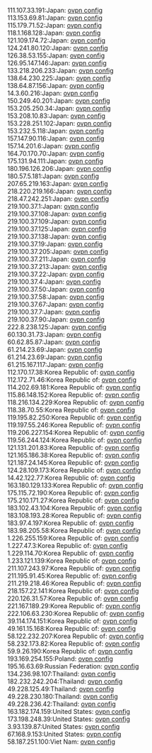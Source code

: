 111.107.33.191:Japan: [ovpn config](vpn/111_107_33_191.ovpn)  
113.153.69.81:Japan: [ovpn config](vpn/113_153_69_81.ovpn)  
115.179.71.52:Japan: [ovpn config](vpn/115_179_71_52.ovpn)  
118.1.168.128:Japan: [ovpn config](vpn/118_1_168_128.ovpn)  
121.109.174.72:Japan: [ovpn config](vpn/121_109_174_72.ovpn)  
124.241.80.120:Japan: [ovpn config](vpn/124_241_80_120.ovpn)  
126.38.53.155:Japan: [ovpn config](vpn/126_38_53_155.ovpn)  
126.95.147.146:Japan: [ovpn config](vpn/126_95_147_146.ovpn)  
133.218.206.233:Japan: [ovpn config](vpn/133_218_206_233.ovpn)  
138.64.230.225:Japan: [ovpn config](vpn/138_64_230_225.ovpn)  
138.64.87.156:Japan: [ovpn config](vpn/138_64_87_156.ovpn)  
14.3.60.216:Japan: [ovpn config](vpn/14_3_60_216.ovpn)  
150.249.40.201:Japan: [ovpn config](vpn/150_249_40_201.ovpn)  
153.205.250.34:Japan: [ovpn config](vpn/153_205_250_34.ovpn)  
153.208.10.83:Japan: [ovpn config](vpn/153_208_10_83.ovpn)  
153.228.251.102:Japan: [ovpn config](vpn/153_228_251_102.ovpn)  
153.232.5.118:Japan: [ovpn config](vpn/153_232_5_118.ovpn)  
157.147.90.116:Japan: [ovpn config](vpn/157_147_90_116.ovpn)  
157.14.201.6:Japan: [ovpn config](vpn/157_14_201_6.ovpn)  
164.70.170.70:Japan: [ovpn config](vpn/164_70_170_70.ovpn)  
175.131.94.111:Japan: [ovpn config](vpn/175_131_94_111.ovpn)  
180.196.126.206:Japan: [ovpn config](vpn/180_196_126_206.ovpn)  
180.57.5.181:Japan: [ovpn config](vpn/180_57_5_181.ovpn)  
207.65.219.163:Japan: [ovpn config](vpn/207_65_219_163.ovpn)  
218.220.219.166:Japan: [ovpn config](vpn/218_220_219_166.ovpn)  
218.47.242.251:Japan: [ovpn config](vpn/218_47_242_251.ovpn)  
219.100.37.1:Japan: [ovpn config](vpn/219_100_37_1.ovpn)  
219.100.37.108:Japan: [ovpn config](vpn/219_100_37_108.ovpn)  
219.100.37.109:Japan: [ovpn config](vpn/219_100_37_109.ovpn)  
219.100.37.125:Japan: [ovpn config](vpn/219_100_37_125.ovpn)  
219.100.37.138:Japan: [ovpn config](vpn/219_100_37_138.ovpn)  
219.100.37.19:Japan: [ovpn config](vpn/219_100_37_19.ovpn)  
219.100.37.205:Japan: [ovpn config](vpn/219_100_37_205.ovpn)  
219.100.37.211:Japan: [ovpn config](vpn/219_100_37_211.ovpn)  
219.100.37.213:Japan: [ovpn config](vpn/219_100_37_213.ovpn)  
219.100.37.22:Japan: [ovpn config](vpn/219_100_37_22.ovpn)  
219.100.37.4:Japan: [ovpn config](vpn/219_100_37_4.ovpn)  
219.100.37.50:Japan: [ovpn config](vpn/219_100_37_50.ovpn)  
219.100.37.58:Japan: [ovpn config](vpn/219_100_37_58.ovpn)  
219.100.37.67:Japan: [ovpn config](vpn/219_100_37_67.ovpn)  
219.100.37.7:Japan: [ovpn config](vpn/219_100_37_7.ovpn)  
219.100.37.90:Japan: [ovpn config](vpn/219_100_37_90.ovpn)  
222.8.238.125:Japan: [ovpn config](vpn/222_8_238_125.ovpn)  
60.130.31.73:Japan: [ovpn config](vpn/60_130_31_73.ovpn)  
60.62.85.87:Japan: [ovpn config](vpn/60_62_85_87.ovpn)  
61.214.23.69:Japan: [ovpn config](vpn/61_214_23_69.ovpn)  
61.214.23.69:Japan: [ovpn config](vpn/61_214_23_69.ovpn)  
61.215.167.117:Japan: [ovpn config](vpn/61_215_167_117.ovpn)  
112.170.17.38:Korea Republic of: [ovpn config](vpn/112_170_17_38.ovpn)  
112.172.71.46:Korea Republic of: [ovpn config](vpn/112_172_71_46.ovpn)  
114.202.69.181:Korea Republic of: [ovpn config](vpn/114_202_69_181.ovpn)  
115.86.148.152:Korea Republic of: [ovpn config](vpn/115_86_148_152.ovpn)  
118.216.134.229:Korea Republic of: [ovpn config](vpn/118_216_134_229.ovpn)  
118.38.70.55:Korea Republic of: [ovpn config](vpn/118_38_70_55.ovpn)  
119.195.82.250:Korea Republic of: [ovpn config](vpn/119_195_82_250.ovpn)  
119.197.55.246:Korea Republic of: [ovpn config](vpn/119_197_55_246.ovpn)  
119.206.227.154:Korea Republic of: [ovpn config](vpn/119_206_227_154.ovpn)  
119.56.244.124:Korea Republic of: [ovpn config](vpn/119_56_244_124.ovpn)  
121.131.201.83:Korea Republic of: [ovpn config](vpn/121_131_201_83.ovpn)  
121.165.186.38:Korea Republic of: [ovpn config](vpn/121_165_186_38.ovpn)  
121.187.24.145:Korea Republic of: [ovpn config](vpn/121_187_24_145.ovpn)  
124.28.109.173:Korea Republic of: [ovpn config](vpn/124_28_109_173.ovpn)  
14.42.122.77:Korea Republic of: [ovpn config](vpn/14_42_122_77.ovpn)  
163.180.129.133:Korea Republic of: [ovpn config](vpn/163_180_129_133.ovpn)  
175.115.72.190:Korea Republic of: [ovpn config](vpn/175_115_72_190.ovpn)  
175.210.171.27:Korea Republic of: [ovpn config](vpn/175_210_171_27.ovpn)  
183.102.43.104:Korea Republic of: [ovpn config](vpn/183_102_43_104.ovpn)  
183.108.193.28:Korea Republic of: [ovpn config](vpn/183_108_193_28.ovpn)  
183.97.4.197:Korea Republic of: [ovpn config](vpn/183_97_4_197.ovpn)  
183.98.205.58:Korea Republic of: [ovpn config](vpn/183_98_205_58.ovpn)  
1.226.255.159:Korea Republic of: [ovpn config](vpn/1_226_255_159.ovpn)  
1.227.47.3:Korea Republic of: [ovpn config](vpn/1_227_47_3.ovpn)  
1.229.114.70:Korea Republic of: [ovpn config](vpn/1_229_114_70.ovpn)  
1.233.121.139:Korea Republic of: [ovpn config](vpn/1_233_121_139.ovpn)  
211.107.243.97:Korea Republic of: [ovpn config](vpn/211_107_243_97.ovpn)  
211.195.91.45:Korea Republic of: [ovpn config](vpn/211_195_91_45.ovpn)  
211.219.218.46:Korea Republic of: [ovpn config](vpn/211_219_218_46.ovpn)  
218.157.22.141:Korea Republic of: [ovpn config](vpn/218_157_22_141.ovpn)  
220.126.31.57:Korea Republic of: [ovpn config](vpn/220_126_31_57.ovpn)  
221.167.189.29:Korea Republic of: [ovpn config](vpn/221_167_189_29.ovpn)  
222.106.63.230:Korea Republic of: [ovpn config](vpn/222_106_63_230.ovpn)  
39.114.174.151:Korea Republic of: [ovpn config](vpn/39_114_174_151.ovpn)  
49.161.15.168:Korea Republic of: [ovpn config](vpn/49_161_15_168.ovpn)  
58.122.232.207:Korea Republic of: [ovpn config](vpn/58_122_232_207.ovpn)  
58.232.173.82:Korea Republic of: [ovpn config](vpn/58_232_173_82.ovpn)  
59.9.26.190:Korea Republic of: [ovpn config](vpn/59_9_26_190.ovpn)  
193.169.254.155:Poland: [ovpn config](vpn/193_169_254_155.ovpn)  
195.16.63.69:Russian Federation: [ovpn config](vpn/195_16_63_69.ovpn)  
134.236.98.107:Thailand: [ovpn config](vpn/134_236_98_107.ovpn)  
182.232.242.204:Thailand: [ovpn config](vpn/182_232_242_204.ovpn)  
49.228.125.49:Thailand: [ovpn config](vpn/49_228_125_49.ovpn)  
49.228.230.180:Thailand: [ovpn config](vpn/49_228_230_180.ovpn)  
49.228.236.42:Thailand: [ovpn config](vpn/49_228_236_42.ovpn)  
163.182.174.159:United States: [ovpn config](vpn/163_182_174_159.ovpn)  
173.198.248.39:United States: [ovpn config](vpn/173_198_248_39.ovpn)  
3.93.139.87:United States: [ovpn config](vpn/3_93_139_87.ovpn)  
67.168.9.153:United States: [ovpn config](vpn/67_168_9_153.ovpn)  
58.187.251.100:Viet Nam: [ovpn config](vpn/58_187_251_100.ovpn)  

